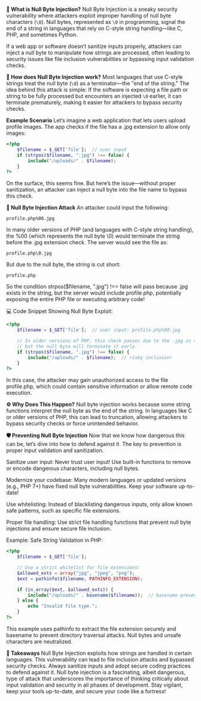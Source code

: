 **🚨 What is Null Byte Injection?**
Null Byte Injection is a sneaky security vulnerability where attackers exploit improper handling of null byte characters (`\0`). Null bytes, represented as `\0` in programming, signal the end of a string in languages that rely on C-style string handling—like C, PHP, and sometimes Python.

If a web app or software doesn’t sanitize inputs properly, attackers can inject a null byte to manipulate how strings are processed, often leading to security issues like file inclusion vulnerabilities or bypassing input validation checks.

**🧠 How does Null Byte Injection work?**
Most languages that use C-style strings treat the null byte (`\0`) as a terminator—the "end of the string." The idea behind this attack is simple: If the software is expecting a file path or string to be fully processed but encounters an injected `\0` earlier, it can terminate prematurely, making it easier for attackers to bypass security checks.

**Example Scenario**
Let’s imagine a web application that lets users upload profile images. The app checks if the file has a .jpg extension to allow only images:

```php
<?php
    $filename = $_GET['file'];  // user input
    if (strpos($filename, ".jpg") !== false) {
        include("/uploads/" . $filename);
    }
?>
```
On the surface, this seems fine. But here’s the issue—without proper sanitization, an attacker can inject a null byte into the file name to bypass this check.

**🚩 Null Byte Injection Attack**
An attacker could input the following:
```
profile.php%00.jpg
```
In many older versions of PHP (and languages with C-style string handling), the %00 (which represents the null byte \0) would terminate the string before the .jpg extension check. The server would see the file as:

```
profile.php\0.jpg
```
But due to the null byte, the string is cut short:

```
profile.php
```
So the condition strpos($filename, ".jpg") !== false will pass because .jpg exists in the string, but the server would include profile.php, potentially exposing the entire PHP file or executing arbitrary code!

💻 Code Snippet Showing Null Byte Exploit:
```php
<?php
    $filename = $_GET['file'];  // user input: profile.php%00.jpg

    // In older versions of PHP, this check passes due to the .jpg in the string,
    // but the null byte will terminate it early.
    if (strpos($filename, ".jpg") !== false) {
        include("/uploads/" . $filename);  // risky inclusion!
    }
?>
```
In this case, the attacker may gain unauthorized access to the file profile.php, which could contain sensitive information or allow remote code execution.

**⚙️ Why Does This Happen?**
Null byte injection works because some string functions interpret the null byte as the end of the string. In languages like C or older versions of PHP, this can lead to truncation, allowing attackers to bypass security checks or force unintended behavior.

**🛡️ Preventing Null Byte Injection**
Now that we know how dangerous this can be, let’s dive into how to defend against it. The key to prevention is proper input validation and sanitization.

Sanitize user input: Never trust user input! Use built-in functions to remove or encode dangerous characters, including null bytes.

Modernize your codebase: Many modern languages or updated versions (e.g., PHP 7+) have fixed null byte vulnerabilities. Keep your software up-to-date!

Use whitelisting: Instead of blacklisting dangerous inputs, only allow known safe patterns, such as specific file extensions.

Proper file handling: Use strict file handling functions that prevent null byte injections and ensure secure file inclusion.

Example: Safe String Validation in PHP:
```php
<?php
    $filename = $_GET['file'];

    // Use a strict whitelist for file extensions:
    $allowed_exts = array("jpg", "jpeg", "png");
    $ext = pathinfo($filename, PATHINFO_EXTENSION);

    if (in_array($ext, $allowed_exts)) {
        include("/uploads/" . basename($filename));  // basename prevents directory traversal
    } else {
        echo "Invalid file type.";
    }
?>
```
This example uses pathinfo to extract the file extension securely and basename to prevent directory traversal attacks. Null bytes and unsafe characters are neutralized.

**🔐 Takeaways**
Null Byte Injection exploits how strings are handled in certain languages.
This vulnerability can lead to file inclusion attacks and bypassed security checks.
Always sanitize inputs and adopt secure coding practices to defend against it.
Null byte injection is a fascinating, albeit dangerous, type of attack that underscores the importance of thinking critically about input validation and security in all phases of development. Stay vigilant, keep your tools up-to-date, and secure your code like a fortress!